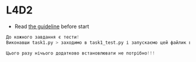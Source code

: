 # L4D2

- Read [the guideline](https://github.com/mate-academy/py-task-guideline/blob/main/README.md) before start

```python
До кожного завдання є тести!
Виконавши task1.py > заходимо в task1_test.py і запускаємо цей файлик він перевірити вас!

Цього разу нічього додатково встановлювати не потрібно!!!
```